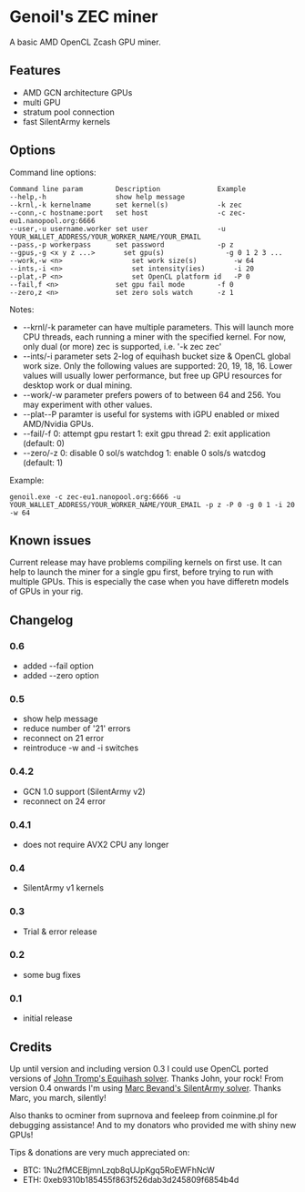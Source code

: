 # Genoil's ZEC miner

A basic AMD OpenCL Zcash GPU miner. 

## Features
- AMD GCN architecture GPUs
- multi GPU
- stratum pool connection
- fast SilentArmy kernels
 

## Options
Command line options:

```
Command line param        Description              Example
--help,-h                 show help message        
--krnl,-k kernelname  	  set kernel(s)            -k zec
--conn,-c hostname:port   set host                 -c zec-eu1.nanopool.org:6666
--user,-u username.worker set user                 -u YOUR_WALLET_ADDRESS/YOUR_WORKER_NAME/YOUR_EMAIL
--pass,-p workerpass      set password             -p z
--gpus,-g <x y z ...>	    set gpu(s)               -g 0 1 2 3 ...
--work,-w <n> 			      set work size(s)         -w 64
--ints,-i <n> 			      set intensity(ies)       -i 20
--plat,-P <n> 			      set OpenCL platform id   -P 0
--fail,f <n>              set gpu fail mode        -f 0
--zero,z <n>              set zero sols watch      -z 1
```

Notes:
- --krnl/-k parameter can have multiple parameters. This will launch more CPU threads, each running a miner with the specified kernel. For now, only dual (or more) zec is supported, i.e. '-k zec zec'
- --ints/-i parameter sets 2-log of equihash bucket size & OpenCL global work size. Only the following values are supported: 20, 19, 18, 16. Lower values will usually lower performance, but free up GPU resources for desktop work or dual mining.
- --work/-w parameter prefers powers of to between 64 and 256. You may experiment with other values.
- --plat--P paramter is useful for systems with iGPU enabled or mixed AMD/Nvidia GPUs.
- --fail/-f 0: attempt gpu restart 1: exit gpu thread 2: exit application (default: 0)
- --zero/-z 0: disable 0 sol/s watchdog 1: enable 0 sols/s watcdog (default: 1)

Example:
```
genoil.exe -c zec-eu1.nanopool.org:6666 -u YOUR_WALLET_ADDRESS/YOUR_WORKER_NAME/YOUR_EMAIL -p z -P 0 -g 0 1 -i 20 -w 64
```

## Known issues

Current release may have problems compiling kernels on first use. It can help to launch the miner for a single gpu first, before trying to run with multiple GPUs. This is especially the case when you have differetn models of GPUs in your rig.


## Changelog

### 0.6
- added --fail option
- added --zero option

### 0.5
- show help message
- reduce number of '21' errors
- reconnect on 21 error
- reintroduce -w and -i switches

### 0.4.2
- GCN 1.0 support (SilentArmy v2)
- reconnect on 24 error

### 0.4.1
- does not require AVX2 CPU any longer

### 0.4
- SilentArmy v1 kernels

### 0.3 
- Trial & error release

### 0.2
- some bug fixes

### 0.1 
- initial release 

## Credits

Up until version and including version 0.3 I could use OpenCL ported versions of [John Tromp's Equihash solver](https://github.com/tromp/equihash). Thanks John, your rock!
From version 0.4 onwards I'm using [Marc Bevand's SilentArmy solver](https://github.com/mbevand/silentarmy). Thanks Marc, you march, silently!

Also thanks to ocminer from suprnova and feeleep from coinmine.pl for debugging assistance! And to my donators who provided me with shiny new GPUs!

Tips & donations are very much appreciated on:
- BTC: 1Nu2fMCEBjmnLzqb8qUJpKgq5RoEWFhNcW
- ETH: 0xeb9310b185455f863f526dab3d245809f6854b4d

